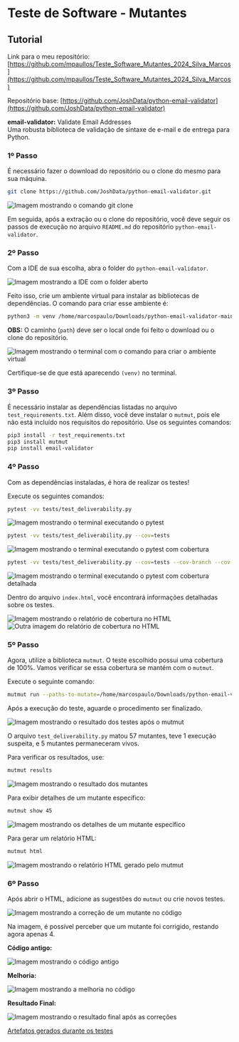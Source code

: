 # Teste de Software - Mutantes

## Tutorial

Link para o meu repositório: [https://github.com/mpaullos/Teste_Software_Mutantes_2024_Silva_Marcos](https://github.com/mpaullos/Teste_Software_Mutantes_2024_Silva_Marcos)

Repositório base: [https://github.com/JoshData/python-email-validator](https://github.com/JoshData/python-email-validator)

**email-validator:** Validate Email Addresses  
Uma robusta biblioteca de validação de sintaxe de e-mail e de entrega para Python.

### 1º Passo 

É necessário fazer o download do repositório ou o clone do mesmo para sua máquina.

```bash
git clone https://github.com/JoshData/python-email-validator.git
```

<img src="https://raw.githubusercontent.com/mpaullos/Teste_Software_Mutantes_2024_Silva_Marcos/main/artefatos/images/1.png" alt="Imagem mostrando o comando git clone" />

Em seguida, após a extração ou o clone do repositório, você deve seguir os passos de execução no arquivo `README.md` do repositório `python-email-validator`.

### 2º Passo 

Com a IDE de sua escolha, abra o folder do `python-email-validator`.

<img src="https://raw.githubusercontent.com/mpaullos/Teste_Software_Mutantes_2024_Silva_Marcos/main/artefatos/images/2.png" alt="Imagem mostrando a IDE com o folder aberto" />

Feito isso, crie um ambiente virtual para instalar as bibliotecas de dependências. O comando para criar esse ambiente é:

```bash
python3 -m venv /home/marcospaulo/Downloads/python-email-validator-main/venv
```

**OBS:** O caminho (`path`) deve ser o local onde foi feito o download ou o clone do repositório.

<img src="https://raw.githubusercontent.com/mpaullos/Teste_Software_Mutantes_2024_Silva_Marcos/main/artefatos/images/3.png" alt="Imagem mostrando o terminal com o comando para criar o ambiente virtual" />

Certifique-se de que está aparecendo `(venv)` no terminal.

### 3º Passo

É necessário instalar as dependências listadas no arquivo `test_requirements.txt`. Além disso, você deve instalar o `mutmut`, pois ele não está incluído nos requisitos do repositório. Use os seguintes comandos:

```bash
pip3 install -r test_requirements.txt
pip3 install mutmut
pip install email-validator
```

### 4º Passo

Com as dependências instaladas, é hora de realizar os testes!

Execute os seguintes comandos:

```bash
pytest -vv tests/test_deliverability.py
```

<img src="https://raw.githubusercontent.com/mpaullos/Teste_Software_Mutantes_2024_Silva_Marcos/main/artefatos/images/4.png" alt="Imagem mostrando o terminal executando o pytest" />

```bash
pytest -vv tests/test_deliverability.py --cov=tests
```

<img src="https://raw.githubusercontent.com/mpaullos/Teste_Software_Mutantes_2024_Silva_Marcos/main/artefatos/images/5.png" alt="Imagem mostrando o terminal executando o pytest com cobertura" />

```bash
pytest -vv tests/test_deliverability.py --cov=tests --cov-branch --cov-report html
```

<img src="https://raw.githubusercontent.com/mpaullos/Teste_Software_Mutantes_2024_Silva_Marcos/main/artefatos/images/6.png" alt="Imagem mostrando o terminal executando o pytest com cobertura detalhada" />

Dentro do arquivo `index.html`, você encontrará informações detalhadas sobre os testes.

<img src="https://raw.githubusercontent.com/mpaullos/Teste_Software_Mutantes_2024_Silva_Marcos/main/artefatos/images/7.png" alt="Imagem mostrando o relatório de cobertura no HTML" />
<img src="https://raw.githubusercontent.com/mpaullos/Teste_Software_Mutantes_2024_Silva_Marcos/main/artefatos/images/8.png" alt="Outra imagem do relatório de cobertura no HTML" />

### 5º Passo

Agora, utilize a biblioteca `mutmut`. O teste escolhido possui uma cobertura de 100%. Vamos verificar se essa cobertura se mantém com o `mutmut`.

Execute o seguinte comando:

```bash
mutmut run --paths-to-mutate=/home/marcospaulo/Downloads/python-email-validator-main/tests/test_deliverability.py
```

Após a execução do teste, aguarde o procedimento ser finalizado.

<img src="https://raw.githubusercontent.com/mpaullos/Teste_Software_Mutantes_2024_Silva_Marcos/main/artefatos/images/9.png" alt="Imagem mostrando o resultado dos testes após o mutmut" />

O arquivo `test_deliverability.py` matou 57 mutantes, teve 1 execução suspeita, e 5 mutantes permaneceram vivos.

Para verificar os resultados, use:

```bash
mutmut results
```

<img src="https://raw.githubusercontent.com/mpaullos/Teste_Software_Mutantes_2024_Silva_Marcos/main/artefatos/images/10.png" alt="Imagem mostrando o resultado dos mutantes" />

Para exibir detalhes de um mutante específico:

```bash
mutmut show 45
```

<img src="https://raw.githubusercontent.com/mpaullos/Teste_Software_Mutantes_2024_Silva_Marcos/main/artefatos/images/11.png" alt="Imagem mostrando os detalhes de um mutante específico" />

Para gerar um relatório HTML:

```bash
mutmut html
```

<img src="https://raw.githubusercontent.com/mpaullos/Teste_Software_Mutantes_2024_Silva_Marcos/main/artefatos/images/12.png" alt="Imagem mostrando o relatório HTML gerado pelo mutmut" />

### 6º Passo

Após abrir o HTML, adicione as sugestões do `mutmut` ou crie novos testes.

<img src="https://raw.githubusercontent.com/mpaullos/Teste_Software_Mutantes_2024_Silva_Marcos/main/artefatos/images/13.png" alt="Imagem mostrando a correção de um mutante no código" />

Na imagem, é possível perceber que um mutante foi corrigido, restando agora apenas 4.

**Código antigo:**

<img src="https://raw.githubusercontent.com/mpaullos/Teste_Software_Mutantes_2024_Silva_Marcos/main/artefatos/images/14.png" alt="Imagem mostrando o código antigo" />

**Melhoria:**

<img src="https://raw.githubusercontent.com/mpaullos/Teste_Software_Mutantes_2024_Silva_Marcos/main/artefatos/images/15.png" alt="Imagem mostrando a melhoria no código" />

**Resultado Final:**

<img src="https://raw.githubusercontent.com/mpaullos/Teste_Software_Mutantes_2024_Silva_Marcos/main/artefatos/images/16.png" alt="Imagem mostrando o resultado final após as correções" />

[Artefatos gerados durante os testes](https://github.com/mpaullos/Teste_Software_Mutantes_2024_Silva_Marcos/tree/main/artefatos)
